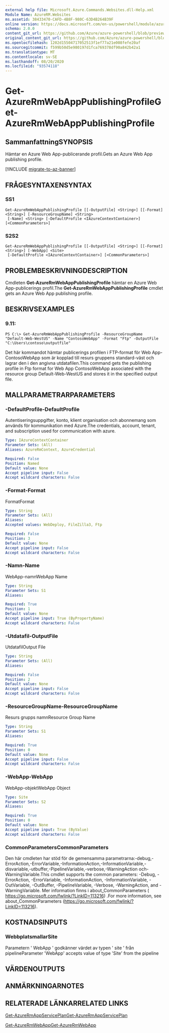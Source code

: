 ```yaml
---
external help file: Microsoft.Azure.Commands.Websites.dll-Help.xml
Module Name: AzureRM.Websites
ms.assetid: 38433470-CAFD-4B8F-980C-63D4B264B39F
online version: https://docs.microsoft.com/en-us/powershell/module/azurerm.websites/get-azurermwebapppublishingprofile
schema: 2.0.0
content_git_url: https://github.com/Azure/azure-powershell/blob/preview/src/ResourceManager/Websites/Commands.Websites/help/Get-AzureRmWebAppPublishingProfile.md
original_content_git_url: https://github.com/Azure/azure-powershell/blob/preview/src/ResourceManager/Websites/Commands.Websites/help/Get-AzureRmWebAppPublishingProfile.md
ms.openlocfilehash: 1202d15504717052513f1ef77a21e008fefe20af
ms.sourcegitcommit: f599b50d5e980197d1fca769378df90a842b42a1
ms.translationtype: MT
ms.contentlocale: sv-SE
ms.lasthandoff: 08/20/2020
ms.locfileid: "93574118"
---
```

# <span data-ttu-id="c779b-101">Get-AzureRmWebAppPublishingProfile</span><span class="sxs-lookup"><span data-stu-id="c779b-101">Get-AzureRmWebAppPublishingProfile</span></span>

## <span data-ttu-id="c779b-102">Sammanfattning</span><span class="sxs-lookup"><span data-stu-id="c779b-102">SYNOPSIS</span></span>
<span data-ttu-id="c779b-103">Hämtar en Azure Web App-publicerande profil.</span><span class="sxs-lookup"><span data-stu-id="c779b-103">Gets an Azure Web App publishing profile.</span></span>

[!INCLUDE [migrate-to-az-banner](../../includes/migrate-to-az-banner.md)]

## <span data-ttu-id="c779b-104">FRÅGESYNTAXEN</span><span class="sxs-lookup"><span data-stu-id="c779b-104">SYNTAX</span></span>

### <span data-ttu-id="c779b-105">S</span><span class="sxs-lookup"><span data-stu-id="c779b-105">S1</span></span>
```
Get-AzureRmWebAppPublishingProfile [[-OutputFile] <String>] [[-Format] <String>] [-ResourceGroupName] <String>
 [-Name] <String> [-DefaultProfile <IAzureContextContainer>] [<CommonParameters>]
```

### <span data-ttu-id="c779b-106">S2</span><span class="sxs-lookup"><span data-stu-id="c779b-106">S2</span></span>
```
Get-AzureRmWebAppPublishingProfile [[-OutputFile] <String>] [[-Format] <String>] [-WebApp] <Site>
 [-DefaultProfile <IAzureContextContainer>] [<CommonParameters>]
```

## <span data-ttu-id="c779b-107">PROBLEMBESKRIVNING</span><span class="sxs-lookup"><span data-stu-id="c779b-107">DESCRIPTION</span></span>
<span data-ttu-id="c779b-108">Cmdleten **Get-AzureRmWebAppPublishingProfile** hämtar en Azure Web App-publicerings profil.</span><span class="sxs-lookup"><span data-stu-id="c779b-108">The **Get-AzureRmWebAppPublishingProfile** cmdlet gets an Azure Web App publishing profile.</span></span>

## <span data-ttu-id="c779b-109">BESKRIVS</span><span class="sxs-lookup"><span data-stu-id="c779b-109">EXAMPLES</span></span>

### <span data-ttu-id="c779b-110">9.1</span><span class="sxs-lookup"><span data-stu-id="c779b-110">1:</span></span>
```
PS C:\> Get-AzureRmWebAppPublishingProfile -ResourceGroupName "Default-Web-WestUS" -Name "ContosoWebApp" -Format "Ftp" -OutputFile "C:\Users\contoso\outputfile"
```

<span data-ttu-id="c779b-111">Det här kommandot hämtar publicerings profilen i FTP-format för Web App-ContosoWebApp som är kopplad till resurs gruppens standard-väst och lagrar den i den angivna utdatafilen.</span><span class="sxs-lookup"><span data-stu-id="c779b-111">This command gets the publishing profile in Ftp format for Web App ContosoWebApp associated with the resource group Default-Web-WestUS and stores it in the specified output file.</span></span>

## <span data-ttu-id="c779b-112">MALLPARAMETRAR</span><span class="sxs-lookup"><span data-stu-id="c779b-112">PARAMETERS</span></span>

### <span data-ttu-id="c779b-113">-DefaultProfile</span><span class="sxs-lookup"><span data-stu-id="c779b-113">-DefaultProfile</span></span>
<span data-ttu-id="c779b-114">Autentiseringsuppgifter, konto, klient organisation och abonnemang som används för kommunikation med Azure.</span><span class="sxs-lookup"><span data-stu-id="c779b-114">The credentials, account, tenant, and subscription used for communication with azure.</span></span>

```yaml
Type: IAzureContextContainer
Parameter Sets: (All)
Aliases: AzureRmContext, AzureCredential

Required: False
Position: Named
Default value: None
Accept pipeline input: False
Accept wildcard characters: False
```

### <span data-ttu-id="c779b-115">-Format</span><span class="sxs-lookup"><span data-stu-id="c779b-115">-Format</span></span>
<span data-ttu-id="c779b-116">Format</span><span class="sxs-lookup"><span data-stu-id="c779b-116">Format</span></span>

```yaml
Type: String
Parameter Sets: (All)
Aliases: 
Accepted values: WebDeploy, FileZilla3, Ftp

Required: False
Position: 3
Default value: None
Accept pipeline input: False
Accept wildcard characters: False
```

### <span data-ttu-id="c779b-117">-Namn</span><span class="sxs-lookup"><span data-stu-id="c779b-117">-Name</span></span>
<span data-ttu-id="c779b-118">WebApp-namn</span><span class="sxs-lookup"><span data-stu-id="c779b-118">WebApp Name</span></span>

```yaml
Type: String
Parameter Sets: S1
Aliases: 

Required: True
Position: 1
Default value: None
Accept pipeline input: True (ByPropertyName)
Accept wildcard characters: False
```

### <span data-ttu-id="c779b-119">-Utdatafil</span><span class="sxs-lookup"><span data-stu-id="c779b-119">-OutputFile</span></span>
<span data-ttu-id="c779b-120">Utdatafil</span><span class="sxs-lookup"><span data-stu-id="c779b-120">Output File</span></span>

```yaml
Type: String
Parameter Sets: (All)
Aliases: 

Required: False
Position: 2
Default value: None
Accept pipeline input: False
Accept wildcard characters: False
```

### <span data-ttu-id="c779b-121">-ResourceGroupName</span><span class="sxs-lookup"><span data-stu-id="c779b-121">-ResourceGroupName</span></span>
<span data-ttu-id="c779b-122">Resurs grupps namn</span><span class="sxs-lookup"><span data-stu-id="c779b-122">Resource Group Name</span></span>

```yaml
Type: String
Parameter Sets: S1
Aliases: 

Required: True
Position: 0
Default value: None
Accept pipeline input: False
Accept wildcard characters: False
```

### <span data-ttu-id="c779b-123">-WebApp</span><span class="sxs-lookup"><span data-stu-id="c779b-123">-WebApp</span></span>
<span data-ttu-id="c779b-124">WebApp-objekt</span><span class="sxs-lookup"><span data-stu-id="c779b-124">WebApp Object</span></span>

```yaml
Type: Site
Parameter Sets: S2
Aliases: 

Required: True
Position: 0
Default value: None
Accept pipeline input: True (ByValue)
Accept wildcard characters: False
```

### <span data-ttu-id="c779b-125">CommonParameters</span><span class="sxs-lookup"><span data-stu-id="c779b-125">CommonParameters</span></span>
<span data-ttu-id="c779b-126">Den här cmdleten har stöd för de gemensamma parametrarna:-debug,-ErrorAction,-ErrorVariable,-InformationAction,-InformationVariable,-disvariable,-utbuffer,-PipelineVariable,-verbose,-WarningAction och-WarningVariable.</span><span class="sxs-lookup"><span data-stu-id="c779b-126">This cmdlet supports the common parameters: -Debug, -ErrorAction, -ErrorVariable, -InformationAction, -InformationVariable, -OutVariable, -OutBuffer, -PipelineVariable, -Verbose, -WarningAction, and -WarningVariable.</span></span> <span data-ttu-id="c779b-127">Mer information finns i about_CommonParameters ( https://go.microsoft.com/fwlink/?LinkID=113216) .</span><span class="sxs-lookup"><span data-stu-id="c779b-127">For more information, see about_CommonParameters (https://go.microsoft.com/fwlink/?LinkID=113216).</span></span>

## <span data-ttu-id="c779b-128">KOSTNADS</span><span class="sxs-lookup"><span data-stu-id="c779b-128">INPUTS</span></span>

### <span data-ttu-id="c779b-129">Webbplatsmallar</span><span class="sxs-lookup"><span data-stu-id="c779b-129">Site</span></span>
<span data-ttu-id="c779b-130">Parametern ' WebApp ' godkänner värdet av typen ' site ' från pipeline</span><span class="sxs-lookup"><span data-stu-id="c779b-130">Parameter 'WebApp' accepts value of type 'Site' from the pipeline</span></span>

## <span data-ttu-id="c779b-131">VÄRDEN</span><span class="sxs-lookup"><span data-stu-id="c779b-131">OUTPUTS</span></span>

## <span data-ttu-id="c779b-132">ANMÄRKNINGAR</span><span class="sxs-lookup"><span data-stu-id="c779b-132">NOTES</span></span>

## <span data-ttu-id="c779b-133">RELATERADE LÄNKAR</span><span class="sxs-lookup"><span data-stu-id="c779b-133">RELATED LINKS</span></span>

[<span data-ttu-id="c779b-134">Get-AzureRmAppServicePlan</span><span class="sxs-lookup"><span data-stu-id="c779b-134">Get-AzureRmAppServicePlan</span></span>](./Get-AzureRmAppServicePlan.md)

[<span data-ttu-id="c779b-135">Get-AzureRmWebApp</span><span class="sxs-lookup"><span data-stu-id="c779b-135">Get-AzureRmWebApp</span></span>](./Get-AzureRmWebApp.md)


